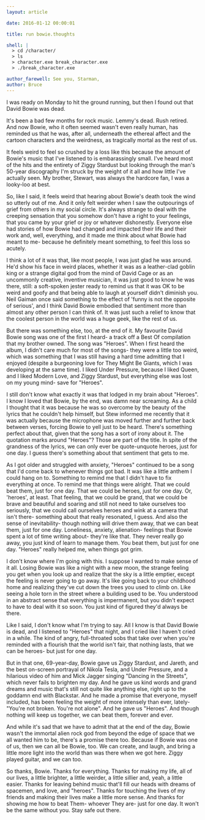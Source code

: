 ```yaml
---
layout: article

date: 2016-01-12 00:00:01

title: run bowie.thoughts

shell: |
  > cd /character/
  > ls
  > character.exe break_character.exe
  > ./break_character.exe

author_farewell: See you, Starman,
author: Bruce
---
```



I was ready on Monday to hit the ground running, but then I found out that David Bowie was dead.

It's been a bad few months for rock music. Lemmy's dead. Rush retired. And now Bowie, who it often seemed wasn't even really human, has reminded us that he was, after all, underneath the ethereal affect and the cartoon characters and the weirdness, as tragically mortal as the rest of us.

It feels weird to feel so crushed by a loss like this because the amount of Bowie's music that I've listened to is embarassingly small. I've heard most of the hits and the entirety of Ziggy Stardust but looking through the man's 50-year discography I'm struck by the weight of it all and how little I've actually seen. My brother, Stewart, was always the hardcore fan, I was a looky-loo at best.

So, like I said, it feels weird that hearing about Bowie's death took the wind so utterly out of me. And it only felt weirder when I saw the outpourings of grief from others in my social circle. It's always strange to deal with the creeping sensation that you somehow don't have a right to your feelings, that you came by your grief or joy or whatever dishonestly. Everyone else had stories of how Bowie had changed and impacted their life and their work and, well, everything, and it made me think about what Bowie had meant to me- because he definitely meant something, to feel this loss so acutely.

I think a lot of it was that, like most people, I was just glad he was around. He'd show his face in weird places, whether it was as a leather-clad goblin king or a strange digital god from the mind of David Cage or as an uncommonly creative, inventive musician, it was just good to know he was there, still: a soft-spoken jester ready to remind us that it was OK to be weird and goofy and that being able to laugh at yourself didn't diminish you. Neil Gaiman once said something to the effect of 'funny is not the opposite of serious', and I think David Bowie embodied that sentiment more than almost any other person I can think of. It was just such a relief to know that the coolest person in the world was a huge geek, like the rest of us.

But there was something else, too, at the end of it. My favourite David Bowie song was one of the first I heard- a track off a Best Of compilation that my brother owned. The song was "Heroes". When I first heard the album, I didn't care much for most of the songs- they were a little too weird, which was something that I was still having a hard time admitting that I enjoyed (despite a burgeoning love for They Might Be Giants, which I was developing at the same time). I liked Under Pressure, because I liked Queen, and I liked Modern Love, and Ziggy Stardust, but everything else was lost on my young mind- save for "Heroes".

I still don't know what exactly it was that lodged in my brain about "Heroes". I know I loved that Bowie, by the end, was damn near screaming. As a child I thought that it was because he was so overcome by the beauty of the lyrics that he couldn't help himself, but Stew informed me recently that it was actually because the microphone was moved further and further back between verses, forcing Bowie to yell just to be heard. There's something perfect about that, given that the song has a sort of irony about it. The quotation marks around "Heroes"? Those are part of the title. In spite of the grandness of the lyrics, we can only ever be quote-unquote heroes, just for one day. I guess there's something about that sentiment that gets to me.

As I got older and struggled with anxiety, "Heroes" continued to be a song that I'd come back to whenever things got bad. It was like a little anthem I could hang on to. Something to remind me that I didn't have to fix everything at once. To remind me that things were alright. That we could beat them, just for one day. That we could be heroes, just for one day. Or, 'heroes', at least. That feeling, that we could be grand, that we could be brave and beautiful and soaring and still not need to take ourselves too seriously, that we could call ourselves heroes and wink at a camera that isn't there- something about that really resonated, I guess. And also the sense of inevitability- though nothing will drive them away, that we can beat them, just for one day. Loneliness, anxiety, alienation- feelings that Bowie spent a lot of time writing about- they're like that. They never really go away, you just kind of learn to manage them. You beat them, but just for one day. "Heroes" really helped me, when things got grim.

I don't know where I'm going with this. I suppose I wanted to make sense of it all. Losing Bowie was like a night with a new moon, the strange feeling you get when you look up and realize that the sky is a little emptier, except the feeling is never going to go away. It's like going back to your childhood home and realizing they've cut down the trees you used to climb on. Like seeing a hole torn in the street where a building used to be.  You understood in an abstract sense that everything is impermanent, but you didn't expect to have to deal with it so soon. You just kind of figured they'd always be there.

Like I said, I don't know what I'm trying to say. All I know is that David Bowie is dead, and I listened to "Heroes" that night, and I cried like I haven't cried in a while. The kind of angry, full-throated sobs that take over when you're reminded with a flourish that the world isn't fair, that nothing lasts, that we can be heroes- but just for one day.

But in that one, 69-year-day, Bowie gave us Ziggy Stardust, and Jareth, and the best on-screen portrayal of Nikola Tesla, and Under Pressure, and a hilarious video of him and Mick Jagger singing "Dancing in the Streets", which never fails to brighten my day. And he gave us kind words and grand dreams and music that's still not quite like anything else, right up to the goddamn end with Blackstar. And he made a promise that everyone, myself included, has been feeling the weight of more intensely than ever, lately- "You're not broken. You're not alone". And he gave us "Heroes". And though nothing will keep us together, we can beat them, forever and ever.

And while it's sad that we have to admit that at the end of the day, Bowie wasn't the immortal alien rock god from beyond the edge of space that we all wanted him to be, there's a promise there too. Because if Bowie was one of us, then we can all be Bowie, too. We can create, and laugh, and bring a little more light into the world than was there when we got here. Ziggy played guitar, and we can too.

So thanks, Bowie. Thanks for everything. Thanks for making my life, all of our lives, a little brighter, a little weirder, a little sillier and, yeah, a little easier. Thanks for leaving behind music that'll fill our heads with dreams of spacemen, and love, and "heroes". Thanks for touching the lives of my friends and making their lives make a little more sense. And thanks for showing me how to beat Them- whoever They are- just for one day. It won't be the same without you. Stay safe out there.
